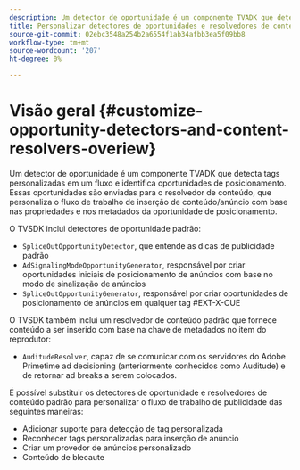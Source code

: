 ```yaml
---
description: Um detector de oportunidade é um componente TVADK que detecta tags personalizadas em um fluxo e identifica oportunidades de posicionamento. Essas oportunidades são enviadas para o resolvedor de conteúdo, que personaliza o fluxo de trabalho de inserção de conteúdo/anúncio com base nas propriedades e nos metadados da oportunidade de posicionamento.
title: Personalizar detectores de oportunidades e resolvedores de conteúdo
source-git-commit: 02ebc3548a254b2a6554f1ab34afbb3ea5f09bb8
workflow-type: tm+mt
source-wordcount: '207'
ht-degree: 0%

---
```


# Visão geral {#customize-opportunity-detectors-and-content-resolvers-overiew}

Um detector de oportunidade é um componente TVADK que detecta tags personalizadas em um fluxo e identifica oportunidades de posicionamento. Essas oportunidades são enviadas para o resolvedor de conteúdo, que personaliza o fluxo de trabalho de inserção de conteúdo/anúncio com base nas propriedades e nos metadados da oportunidade de posicionamento.

O TVSDK inclui detectores de oportunidade padrão:

* `SpliceOutOpportunityDetector`, que entende as dicas de publicidade padrão
* `AdSignalingModeOpportunityGenerator`, responsável por criar oportunidades iniciais de posicionamento de anúncios com base no modo de sinalização de anúncios
* `SpliceOutOpportunityGenerator`, responsável por criar oportunidades de posicionamento de anúncios em qualquer tag #EXT-X-CUE

O TVSDK também inclui um resolvedor de conteúdo padrão que fornece conteúdo a ser inserido com base na chave de metadados no item do reprodutor:

* `AuditudeResolver`, capaz de se comunicar com os servidores do Adobe Primetime ad decisioning (anteriormente conhecidos como Auditude) e de retornar ad breaks a serem colocados.

É possível substituir os detectores de oportunidade e resolvedores de conteúdo padrão para personalizar o fluxo de trabalho de publicidade das seguintes maneiras:

* Adicionar suporte para detecção de tag personalizada
* Reconhecer tags personalizadas para inserção de anúncio
* Criar um provedor de anúncios personalizado
* Conteúdo de blecaute
